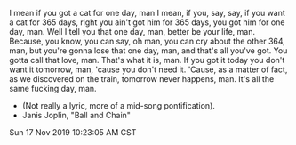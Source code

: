 I mean if you got a cat for one day, man
I mean, if you, say, say, if you want a cat for 365 days, right
you ain't got him for 365 days, you got him for one day, man.
Well I tell you that one day, man, better be your life, man.
Because, you know, you can say, oh man, you can cry about the other 364, man,
but you're gonna lose that one day, man, and that's all you've got.
You gotta call that love, man. That's what it is, man.
If you got it today you don't want it tomorrow, man, 'cause you don't need it.
'Cause, as a matter of fact, as we discovered on the train,
tomorrow never happens, man.  It's all the same fucking day, man.

* (Not really a lyric, more of a mid-song pontification).
* Janis Joplin, "Ball and Chain"

Sun 17 Nov 2019 10:23:05 AM CST
